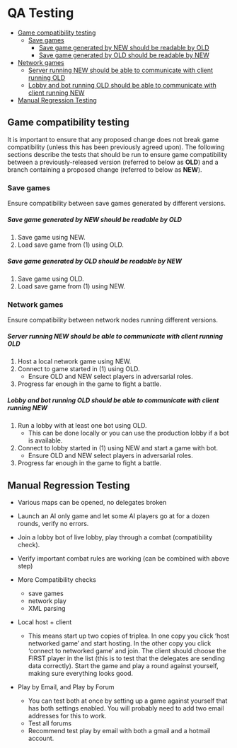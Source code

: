 # QA Testing

- [Game compatibility testing](#game-compatibility-testing)
	- [Save games](#save-games)
		- [Save game generated by NEW should be readable by OLD](#save-game-generated-by-new-should-be-readable-by-old)
		- [Save game generated by OLD should be readable by NEW](#save-game-generated-by-old-should-be-readable-by-new)
- [Network games](#network-games)
	- [Server running NEW should be able to communicate with client running OLD](#server-running-new-should-be-able-to-communicate-with-client-running-old)
	- [Lobby and bot running OLD should be able to communicate with client running NEW](#lobby-and-bot-running-old-should-be-able-to-communicate-with-client-running-new)
- [Manual Regression Testing](#manual-regression-testing)

## Game compatibility testing

It is important to ensure that any proposed change does not break game compatibility
(unless this has been previously agreed upon).  The following sections describe the tests that should be
run to ensure game compatibility between a previously-released version (referred to below as **OLD**) and a
branch containing a proposed change (referred to below as **NEW**).

### Save games

Ensure compatibility between save games generated by different versions.

##### Save game generated by NEW should be readable by OLD

1. Save game using NEW.
1. Load save game from (1) using OLD.

##### Save game generated by OLD should be readable by NEW

1. Save game using OLD.
1. Load save game from (1) using NEW.

### Network games

Ensure compatibility between network nodes running different versions.

##### Server running NEW should be able to communicate with client running OLD

1. Host a local network game using NEW.
1. Connect to game started in (1) using OLD.
    * Ensure OLD and NEW select players in adversarial roles.
1. Progress far enough in the game to fight a battle.

##### Lobby and bot running OLD should be able to communicate with client running NEW

1. Run a lobby with at least one bot using OLD.
    * This can be done locally or you can use the production lobby if a bot is available.
1. Connect to lobby started in (1) using NEW and start a game with bot.
    * Ensure OLD and NEW select players in adversarial roles.
1. Progress far enough in the game to fight a battle.

## Manual Regression Testing

- Various maps can be opened, no delegates broken
- Launch an AI only game and let some AI players go at for a dozen rounds, verify no errors.
- Join a lobby bot of live lobby, play through a combat (compatibility check).
- Verify important combat rules are working (can be combined with above step)
- More Compatibility checks
  - save games
  - network play
  - XML parsing

- Local host + client
  - This means start up two copies of triplea.  In one copy you click ‘host networked game’
and start hosting.  In the other copy you click ‘connect to networked game’ and join.  The client should choose the
FIRST player in the list (this is to test that the delegates are sending data correctly).
Start the game and play a round against yourself, making sure everything looks good.

- Play by Email, and Play by Forum
  - You can test both at once by setting up a game against yourself that has both settings enabled.
  You will probably need to add two email addresses for this to work.
  - Test all forums
  - Recommend test play by email with both a gmail and a hotmail account.

